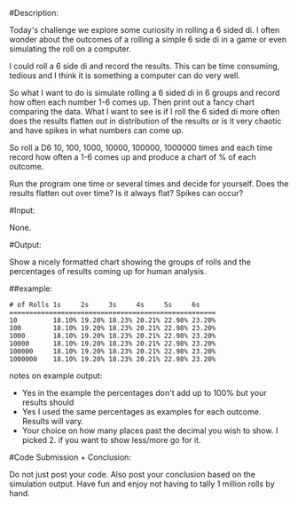 #Description: 

Today's challenge we explore some curiosity in rolling a 6 sided di. I often wonder about the outcomes of a rolling a simple 6 side di in a game or even simulating the roll on a computer.

I could roll a 6 side di and record the results. This can be time consuming, tedious and I think it is something a computer can do very well.


So what I want to do is simulate rolling a 6 sided di in 6 groups and record how often each number 1-6 comes up. Then print out a fancy chart comparing the data. What I want to see is if I roll the 6 sided di more often does the results flatten out in distribution of the results or is it very chaotic and have spikes in what numbers can come up.


So roll a D6 10, 100, 1000, 10000, 100000, 1000000 times and each time record how often a 1-6 comes up and produce a chart of % of each outcome.

Run the program one time or several times and decide for yourself. Does the results flatten out over time? Is it always flat? Spikes can occur?

#Input:

None.

#Output:

Show a nicely formatted chart showing the groups of rolls and the percentages of results coming up for human analysis.

##example:

    # of Rolls 1s     2s     3s     4s     5s     6s       
    ====================================================
    10         18.10% 19.20% 18.23% 20.21% 22.98% 23.20%
    100        18.10% 19.20% 18.23% 20.21% 22.98% 23.20%
    1000       18.10% 19.20% 18.23% 20.21% 22.98% 23.20%
    10000      18.10% 19.20% 18.23% 20.21% 22.98% 23.20%
    100000     18.10% 19.20% 18.23% 20.21% 22.98% 23.20%
    1000000    18.10% 19.20% 18.23% 20.21% 22.98% 23.20%


notes on example output:

* Yes in the example the percentages don't add up to 100% but your results should
* Yes I used the same percentages as examples for each outcome. Results will vary.
* Your choice on how many places past the decimal you wish to show. I picked 2. if you want to show less/more go for it.

#Code Submission + Conclusion:

Do not just post your code. Also post your conclusion based on the simulation output. Have fun and enjoy not having to tally 1 million rolls by hand.
